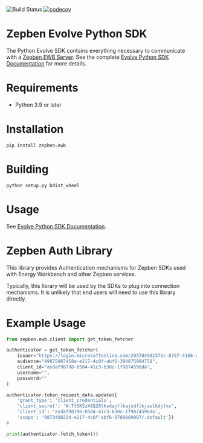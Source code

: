 ![Build Status](https://img.shields.io/github/actions/workflow/status/zepben/evolve-sdk-python/python-lib-snapshot.yml)
[![codecov](https://codecov.io/gh/zepben/evolve-sdk-python/branch/main/graph/badge.svg?token=B0WNRMMR77)](https://codecov.io/gh/zepben/evolve-sdk-python)

# Zepben Evolve Python SDK #
The Python Evolve SDK contains everything necessary to communicate with a [Zepben EWB Server](https://github.com/zepben/energy-workbench-server). See the complete [Evolve Python SDK Documentation](https://zepben.github.io/evolve/docs/python-sdk/) for more details.

# Requirements #

- Python 3.9 or later

# Installation #

```
pip install zepben.ewb
```

# Building #

```
python setup.py bdist_wheel
```
    
# Usage #

See [Evolve Python SDK Documentation](https://zepben.github.io/evolve/docs/python-sdk/).

# Zepben Auth Library #

This library provides Authentication mechanisms for Zepben SDKs used with Energy Workbench and other Zepben services.

Typically, this library will be used by the SDKs to plug into connection mechanisms. It is unlikely that end users will
need to use this library directly.

# Example Usage #

```python
from zepben.ewb.client import get_token_fetcher

authenticator = get_token_fetcher(
    issuer="https://login.microsoftonline.com/293784982371c-8797-4168-a5e7-923874928734/v2.0/",
    audience="49875987458e-e217-4c8f-abf6-394875984758",
    client_id="asdaf98798-0584-41c3-b30c-1f9874596da",
    username="",
    password=""
)

authenticator.token_request_data.update({
    'grant_type': 'client_credentials',
    'client_secret': 'W.Tt5KSzX6Q28lksdajflkajsdflkjaslkdjfxx',
    'client_id': 'asdaf98798-0584-41c3-b30c-1f9874596da',
    'scope': '9873498234-e217-4c8f-abf6-9789889987/.default'})
#

print(authenticator.fetch_token())
```
